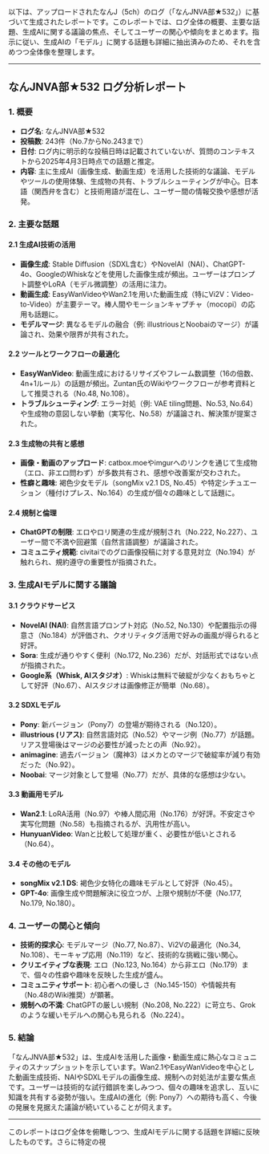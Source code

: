 以下は、アップロードされたなんJ（5ch）のログ（「なんJNVA部★532」）に基づいて生成されたレポートです。このレポートでは、ログ全体の概要、主要な話題、生成AIに関する議論の焦点、そしてユーザーの関心や傾向をまとめます。指示に従い、生成AIの「モデル」に関する話題も詳細に抽出済みのため、それを含めつつ全体像を整理します。

---

## **なんJNVA部★532 ログ分析レポート**

### **1. 概要**
- **ログ名**: なんJNVA部★532
- **投稿数**: 243件（No.7からNo.243まで）
- **日付**: ログ内に明示的な投稿日時は記載されていないが、質問のコンテキストから2025年4月3日時点での話題と推定。
- **内容**: 主に生成AI（画像生成、動画生成）を活用した技術的な議論、モデルやツールの使用体験、生成物の共有、トラブルシューティングが中心。日本語（関西弁を含む）と技術用語が混在し、ユーザー間の情報交換や感想が活発。

### **2. 主要な話題**
#### **2.1 生成AI技術の活用**
- **画像生成**: Stable Diffusion（SDXL含む）やNovelAI（NAI）、ChatGPT-4o、GoogleのWhiskなどを使用した画像生成が頻出。ユーザーはプロンプト調整やLoRA（モデル微調整）の活用に注力。
- **動画生成**: EasyWanVideoやWan2.1を用いた動画生成（特にVi2V：Video-to-Video）が主要テーマ。棒人間やモーションキャプチャ（mocopi）の応用も話題に。
- **モデルマージ**: 異なるモデルの融合（例: illustriousとNoobaiのマージ）が議論され、効果や限界が共有された。

#### **2.2 ツールとワークフローの最適化**
- **EasyWanVideo**: 動画生成におけるリサイズやフレーム数調整（16の倍数、4n+1ルール）の話題が頻出。Zuntan氏のWikiやワークフローが参考資料として推奨される（No.48, No.108）。
- **トラブルシューティング**: エラー対処（例: VAE tiling問題、No.53, No.64）や生成物の意図しない挙動（実写化、No.58）が議論され、解決策が提案された。

#### **2.3 生成物の共有と感想**
- **画像・動画のアップロード**: catbox.moeやimgurへのリンクを通じて生成物（エロ、非エロ問わず）が多数共有され、感想や改善案が交わされた。
- **性癖と趣味**: 褐色少女モデル（songMix v2.1 DS, No.45）や特定シチュエーション（種付けプレス、No.164）の生成が個々の趣味として話題に。

#### **2.4 規制と倫理**
- **ChatGPTの制限**: エロやロリ関連の生成が規制され（No.222, No.227）、ユーザー間で不満や回避策（自然言語調整）が議論された。
- **コミュニティ規範**: civitaiでのグロ画像投稿に対する意見対立（No.194）が触れられ、規約遵守の重要性が指摘された。

### **3. 生成AIモデルに関する議論**
#### **3.1 クラウドサービス**
- **NovelAI (NAI)**: 自然言語プロンプト対応（No.52, No.130）や配置指示の得意さ（No.184）が評価され、クオリティタグ活用で好みの画風が得られると好評。
- **Sora**: 生成が通りやすく便利（No.172, No.236）だが、対話形式ではない点が指摘された。
- **Google系（Whisk, AIスタジオ）**: Whiskは無料で破綻が少なくおもちゃとして好評（No.67）、AIスタジオは画像修正が簡単（No.68）。

#### **3.2 SDXLモデル**
- **Pony**: 新バージョン（Pony7）の登場が期待される（No.120）。
- **illustrious (リアス)**: 自然言語対応（No.52）やマージ例（No.77）が話題。リアス登場後はマージの必要性が減ったとの声（No.92）。
- **animagine**: 過去バージョン（魔神3）はメカとのマージで破綻率が減り有効だった（No.92）。
- **Noobai**: マージ対象として登場（No.77）だが、具体的な感想は少ない。

#### **3.3 動画用モデル**
- **Wan2.1**: LoRA活用（No.97）や棒人間応用（No.176）が好評。不安定さや実写化問題（No.58）も指摘されるが、汎用性が高い。
- **HunyuanVideo**: Wanと比較して処理が重く、必要性が低いとされる（No.64）。

#### **3.4 その他のモデル**
- **songMix v2.1 DS**: 褐色少女特化の趣味モデルとして好評（No.45）。
- **GPT-4o**: 画像生成や問題解決に役立つが、上限や規制が不便（No.177, No.179, No.180）。

### **4. ユーザーの関心と傾向**
- **技術的探求心**: モデルマージ（No.77, No.87）、Vi2Vの最適化（No.34, No.108）、モーキャプ応用（No.119）など、技術的な挑戦に強い関心。
- **クリエイティブな表現**: エロ（No.123, No.164）から非エロ（No.179）まで、個々の性癖や趣味を反映した生成が盛ん。
- **コミュニティサポート**: 初心者への優しさ（No.145-150）や情報共有（No.48のWiki推奨）が顕著。
- **規制への不満**: ChatGPTの厳しい規制（No.208, No.222）に苛立ち、Grokのような緩いモデルへの関心も見られる（No.224）。

### **5. 結論**
「なんJNVA部★532」は、生成AIを活用した画像・動画生成に熱心なコミュニティのスナップショットを示しています。Wan2.1やEasyWanVideoを中心とした動画生成技術、NAIやSDXLモデルの画像生成、規制への対処法が主要な焦点です。ユーザーは技術的な試行錯誤を楽しみつつ、個々の趣味を追求し、互いに知識を共有する姿勢が強い。生成AIの進化（例: Pony7）への期待も高く、今後の発展を見据えた議論が続いていることが伺えます。

---

このレポートはログ全体を俯瞰しつつ、生成AIモデルに関する話題を詳細に反映したものです。さらに特定の視